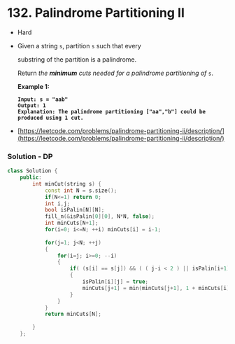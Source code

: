 # 132. Palindrome Partitioning II

* Hard&#x20;
*   Given a string `s`, partition `s` such that every&#x20;

    substring of the partition is a palindrome.

    Return _the **minimum** cuts needed for a palindrome partitioning of_ `s`.

    &#x20;

    **Example 1:**

    <pre><code><strong>Input: s = "aab"
    </strong><strong>Output: 1
    </strong><strong>Explanation: The palindrome partitioning ["aa","b"] could be produced using 1 cut.
    </strong></code></pre>
* [https://leetcode.com/problems/palindrome-partitioning-ii/description/](https://leetcode.com/problems/palindrome-partitioning-ii/description/)

### Solution - DP

```cpp
class Solution {
    public:
        int minCut(string s) {
            const int N = s.size();
            if(N<=1) return 0;
            int i,j;
            bool isPalin[N][N];
            fill_n(&isPalin[0][0], N*N, false);
            int minCuts[N+1];
            for(i=0; i<=N; ++i) minCuts[i] = i-1;
            
            for(j=1; j<N; ++j)
            {
                for(i=j; i>=0; --i)
                {
                    if( (s[i] == s[j]) && ( ( j-i < 2 ) || isPalin[i+1][j-1] ) )
                    {
                        isPalin[i][j] = true;
                        minCuts[j+1] = min(minCuts[j+1], 1 + minCuts[i]);    
                    }
                }
            }
            return minCuts[N];
            
        }
    };
```
